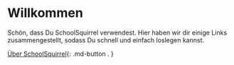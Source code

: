 # Willkommen

Schön, dass Du SchoolSquirrel verwendest. Hier haben wir dir einige Links zusammengestellt, sodass Du schnell und einfach loslegen kannst.

[Über SchoolSquirrel](about.md){: .md-button . }